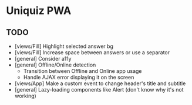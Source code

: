 # Uniquiz PWA

## TODO

* [views/Fill] Highlight selected answer bg
* [views/Fill] Increase space between answers or use a separator
* [general] Consider a11y
* [general] Offline/Online detection
  * Transition between Offline and Online app usage
  * Handle AJAX error displaying it on the screen
* [views/App] Make a custom event to change header's title and subtitle
* [general] Lazy-loading components like Alert (don't know why it's not working)
